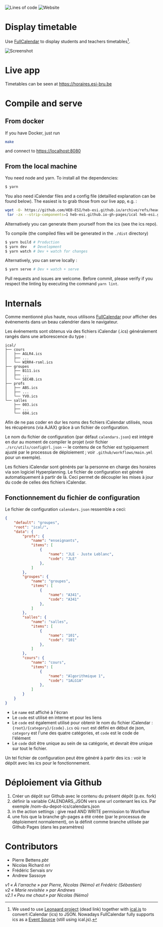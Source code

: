 ![Lines of code](https://img.shields.io/tokei/lines/git.esi-bru.be/pbt/displaytimetable?label=lines%20of%20code)
![Website](https://img.shields.io/website?url=http%3A%2F%2Fhoraires.esi-bru.be)

# Display timetable

Use [FullCalendar][1] to display students and teachers timetables[^1].

![Screenshot](.gitlab/screenshot2021.png)

# Live app

Timetables can be seen at https://horaires.esi-bru.be

# Compile and serve

## From docker

If you have Docker, just run
```bash
make
```
and connect to <https://localhost:8080>

## From the local machine

You need node and yarn. To install all the dependencies:

```bash
$ yarn
```

You also need iCalendar files and a config file (detailled explanation can be found below). The easiest is to grab those from our live app, e.g. :

```sh
wget -O- https://github.com/HEB-ESI/heb-esi.github.io/archive/refs/heads/gh-pages.tar.gz |
 tar -zx --strip-components=1 heb-esi.github.io-gh-pages/ical heb-esi.github.io-gh-pages/config
```

Alternatively you can generate them yourself from the ics (see the ics repo).

To compile (the compiled files will be generated in the `./dist` directory)

```bash
$ yarn build # Production
$ yarn dev   # Development
$ yarn watch # Dev + watch for changes
```

Alternatively, you can serve locally :

```bash
$ yarn serve # Dev + watch + serve
```

Pull requests and issues are welcome. 
Before commit, please verify if you respect the linting by executing the command `yarn lint`.

# Internals

Comme mentionné plus haute, nous utilisons [FullCalendar][1] pour afficher des
événements dans un beau calendrier dans le navigateur.

Les événements sont obtenus via des fichiers iCalendar (.ics) généralement
rangés dans une arborescence du type :

```
ical/
├── cours
│   ├── AGLR4.ics
│   ├── ...
│   └── WIRR4-rsml.ics
├── groupes
│   ├── B111.ics
│   ├── ...
│   └── SEC4B.ics
├── profs
│   ├── ABS.ics
│   ├── ...
│   └── YVO.ics
└── salles
    ├── 003.ics
    ├── ...
    └── 604.ics
```

Afin de ne pas coder en dur les noms des fichiers iCalendar utilisés, nous les
récupérons (via AJAX) grâce à un fichier de configuration.

Le nom du fichier de configuration (par défaut `calendars.json`) est
intégré en dur au moment de compiler le projet (voir fichier
`./src/utils/configUrl.json` -- le contenu de ce fichier est typiquement ajusté
par le processus de déploiement ; voir `.github/workflows/main.yml` pour un
exemple).

Les fichiers iCalendar sont générés par la personne en charge des horaires via
son logiciel Hyperplanning. Le fichier de configuration est généré
automatiquement à partir de là. Ceci permet de découpler les mises à jour du
code de celles des fichiers iCalendar.

## Fonctionnement du fichier de configuration

Le fichier de configuration `calendars.json` ressemble a ceci:

```json
{
    "default": "groupes",
    "root": "ical/",
    "data": {
        "profs": {
            "name": "enseignants",
            "items": [
                {
                    "name": "JLE - Juste Leblanc",
                    "code": "JLE"
                },
            ]
        },
        "groupes": {
            "name": "groupes",
            "items": [
                {
                    "name": "A341",
                    "code": "A341"
                },
            ]
        },
        "salles": {
            "name": "salles",
            "items": [
                {
                    "name": "101",
                    "code": "101"
                },
            ]
        },
        "cours": {
            "name": "cours",
            "items": [
                {
                    "name": "Algorithmique 1",
                    "code": "1ALG1A"
                },
            ]
        }
    }
}
```

- Le `name` est affiché à l'écran
- Le `code` est utilisé en interne et pour les liens
- Le `code` est également utilisé pour obtenir le nom du fichier iCalendar :
  `{root}/{category}/{code}.ics` où `root` est défini en début de json, `category` est l'une des quatre catégories, et `code` est le code de l'élément
- Le `code` doit être unique au sein de sa catégorie, et devrait être unique sur tout le fichier.

Un tel fichier de configuration peut être généré à partir des ics : voir le dépôt avec les ics pour le fonctionnement.

# Déploiement via Github

1. Créer un dépôt sur Github avec le contenu du présent dépôt (p.ex. fork)
2. définir la variable CALENDARS_JSON vers une url contenant les ics. Par exemple /nom-du-depot-ics/calendars.json
3. in the action settings : give read AND WRITE permission to Workflow
4. une fois que la branche gh-pages a été créée (par le processus de déploiement normalement), on la définit comme branche utilisée par Github Pages (dans les paramètres)

# Contributors

- Pierre Bettens *pbt*
- Nicolas Richard *nri*
- Frédéric Servais *srv*
- Andrew Sassoye

*v1 « À l'arrache » par Pierre, Nicolas (Némo) et Frédéric (Sébastien)*  
*v2 « Marie revisitée » par Andrews*  
*v2.1 « Peu me chaut » par Nicolas (Némo)*  

[^1]: We used to use [Leonaard project][0] (dead link) together with [ical.js][2] to convert iCalendar (ics) to JSON.
Nowadays FullCalendar fully supports ics as a [Event Source][3] (still using ical.js).

[0]: https://github.com/leonaard/icalendar2fullcalendar

[1]: http://fullcalendar.io/

[2]: https://mozilla-comm.github.io/ical.js/

[3]: https://fullcalendar.io/docs/icalendar

[4]: https://downgit.github.io/#/home?url=https://github.com/HEB-ESI/heb-esi.github.io/tree/gh-pages/ical

[5]: https://github.com/HEB-ESI/heb-esi.github.io/tree/gh-pages/ical  
